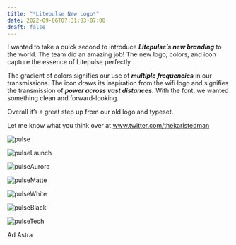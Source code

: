 ```yaml
---
title: "*Litepulse New Logo*"
date: 2022-09-06T07:31:03-07:00
draft: false
---
```


<script async src="https://pagead2.googlesyndication.com/pagead/js/adsbygoogle.js?client=ca-pub-9771345861509030"
     crossorigin="anonymous"></script>

I wanted to take a quick second to introduce ***Litepulse’s new branding*** to the world. The team did an amazing job! The new logo, colors, and icon capture the essence of Litepulse perfectly. 

The gradient of colors signifies our use of ***multiple frequencies*** in our transmissions. The icon draws its inspiration from the wifi logo and signifies the transmission of ***power across vast distances.*** With the font, we wanted something clean and forward-looking. 

Overall it’s a great step up from our old logo and typeset. 

Let me know what you think over at www.twitter.com/thekarlstedman

![pulse](Pulse.png)

![pulseLaunch](pulseLaunch.png)

![pulseAurora](pulseAurora.png)

![pulseMatte](pulseMatte.png)

![pulseWhite](pulseWhite.png)

![pulseBlack](pulseBlack.png)

![pulseTech](pulseTech.png)




Ad Astra